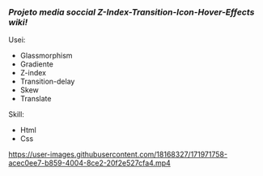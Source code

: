 ### **_Projeto media soccial Z-Index-Transition-Icon-Hover-Effects wiki!_**

Usei:
* Glassmorphism
* Gradiente
* Z-index
* Transition-delay 
* Skew
* Translate

Skill:
* Html
* Css

https://user-images.githubusercontent.com/18168327/171971758-acec0ee7-b859-4004-8ce2-20f2e527cfa4.mp4


